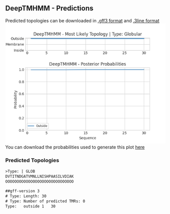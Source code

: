 ## DeepTMHMM - Predictions
Predicted topologies can be downloaded in [.gff3 format](TMRs.gff3) and [.3line format](predicted_topologies.3line)
![picture](plot.png)
You can download the probabilities used to generate this plot [here](Type:_probs.csv)
### Predicted Topologies
```
>Type: | GLOB
DVTITNDGATVMNLLNISHPAASILVDIAK
OOOOOOOOOOOOOOOOOOOOOOOOOOOOOO

```


```
##gff-version 3
# Type: Length: 30
# Type: Number of predicted TMRs: 0
Type:	outside	1	30				

```
